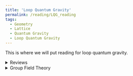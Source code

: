 ```yaml
---
title: 'Loop Quantum Gravity'
permalink: /reading/LQG_reading
tags:
  - Geometry
  - Lattice
  - Quantum Gravity
  - Loop Quantum Gravity
---
```


This is where we will put reading for loop quantum gravity.

<details>
  <summary>Reviews</summary>
  <ul>
    <li>
      <a href="https://arxiv.org/abs/2104.04394" target="_blank">
        A Short Review of Loop Quantum Gravity
      </a>
    </li>
    <li>
      <a href="https://arxiv.org/abs/2104.04394" target="_blank">
        A Short Review of Loop Quantum Gravity
      </a>
    </li>
    <li>
      <a href="https://arxiv.org/abs/gr-qc/0409061" target="_blank">
        Introduction to Loop Quantum Gravity and Spin Foams
      </a>
    </li>
  </ul>
</details>


<details>
  <summary>Group Field Theory</summary>
  <ul>
    <li>
      <a href="" target="_blank">
        
      </a>
    </li>
  </ul>
</details>
